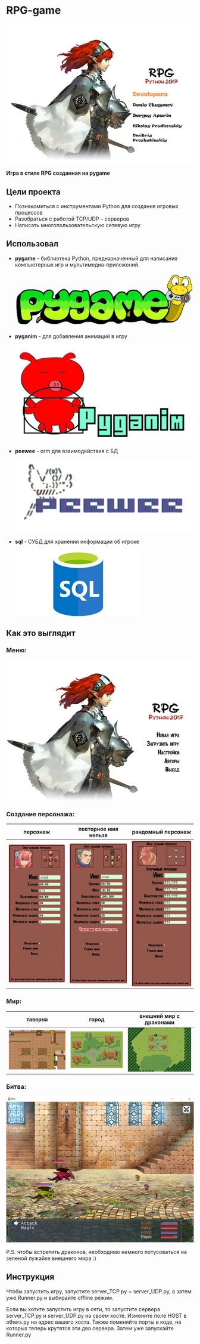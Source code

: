 RPG-game
===

![title](./IMG/About_game/1.JPG)

**Игра в стиле RPG созданная на pygame**

## Цели проекта
* Познакомиться с инструментами Python для создания игровых процессов
* Разобраться с работой TCP/UDP – серверов
* Написать многопользовательскую сетевую игру

## Использовал
* **pygame** - библиотека Python, предназначенный для написания компьютерных игр и мультимедиа-приложений.

  ![pygame](./IMG/About_game/pygame.JPG)

* **pyganim** - для добавления анимаций в игру

  ![pyganim](./IMG/About_game/pyganim.JPG)

* **peewee** - orm для взаимодействия с БД

  ![peewee](./IMG/About_game/peewee.JPG)

* **sql** - СУБД для хранения информации об игроке

  ![sql](./IMG/About_game/sql.JPG)

## Как это выглядит
### Меню:
![menu](./IMG/About_game/Menu.png)
### Создание персонажа:
| персонаж  | повторное имя нельзя| рандомный персонаж  |
|---|---|---|
| ![pygame](./IMG/About_game/person1.jpg)  | ![pygame](./IMG/About_game/person2.jpg)  |  ![pygame](./IMG/About_game/person3.jpg) |
### Мир:
|таверна|город|внешний мир с драконами|
|---|---|---|
|![world1](./IMG/About_game/world1.png)|![world2](./IMG/About_game/world2.png)|![world3](./IMG/About_game/world3.png)|

### Битва:
![battle](./IMG/About_game/battle.jpg)

P.S. чтобы встретить драконов, необходимо немного потусоваться на зеленой лужайке внешнего мира :)

## Инструкция
Чтобы запустить игру, запустите server_TCP.py + server_UDP.py, а затем уже Runner.py и выбирайте offline режим.

Если вы хотите запустить игру в сети, то запустите cервера server_TCP.py и
server_UDP.py на своем хосте.
Измените поле HOST в others.py на адрес вашего хоста.
Также поменяйте порты в коде, на которых теперь крутятся эти два сервера.
Затем уже запускайте Runner.py
